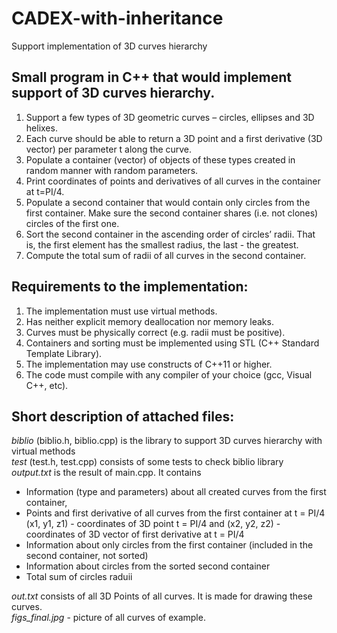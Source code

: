 # CADEX-with-inheritance
Support implementation of 3D curves hierarchy

## Small program in C++ that would implement support of 3D curves hierarchy.

1. Support a few types of 3D geometric curves – circles, ellipses and 3D helixes.
2. Each curve should be able to return a 3D point and a first derivative (3D
vector) per parameter t along the curve.
3. Populate a container (vector) of objects of these types created in random manner with
random parameters.
4. Print coordinates of points and derivatives of all curves in the container at t=PI/4.
5. Populate a second container that would contain only circles from the first container. Make sure the
second container shares (i.e. not clones) circles of the first one.
6. Sort the second container in the ascending order of circles’ radii. That is, the first element has the
smallest radius, the last - the greatest.
7. Compute the total sum of radii of all curves in the second container.

## Requirements to the implementation:
1. The implementation must use virtual methods.
2. Has neither explicit memory deallocation nor memory leaks.
3. Curves must be physically correct (e.g. radii must be positive).
4. Containers and sorting must be implemented using STL (C++ Standard Template Library).
5. The implementation may use constructs of C++11 or higher.
6. The code must compile with any compiler of your choice (gcc, Visual C++, etc).

## Short description of attached files:
*biblio* (biblio.h, biblio.cpp) is the library to support 3D curves hierarchy with virtual methods\
*test* (test.h, test.cpp) consists of some tests to check biblio library\
*output.txt* is the result of main.cpp. It contains
- Information (type and parameters) about all created curves from the first container, 
- Points and first derivative of all curves from the first container at t = PI/4\
(x1, y1, z1) - coordinates of 3D point t = PI/4 and (x2, y2, z2) - coordinates of 3D vector of first derivative at t = PI/4
- Information about only circles from the first container (included in the second container, not sorted)
- Information about circles from the sorted second container
- Total sum of circles raduii

*out.txt* consists of all 3D Points of all curves. It is made for drawing these curves.\
*figs_final.jpg* - picture of all curves of example.

